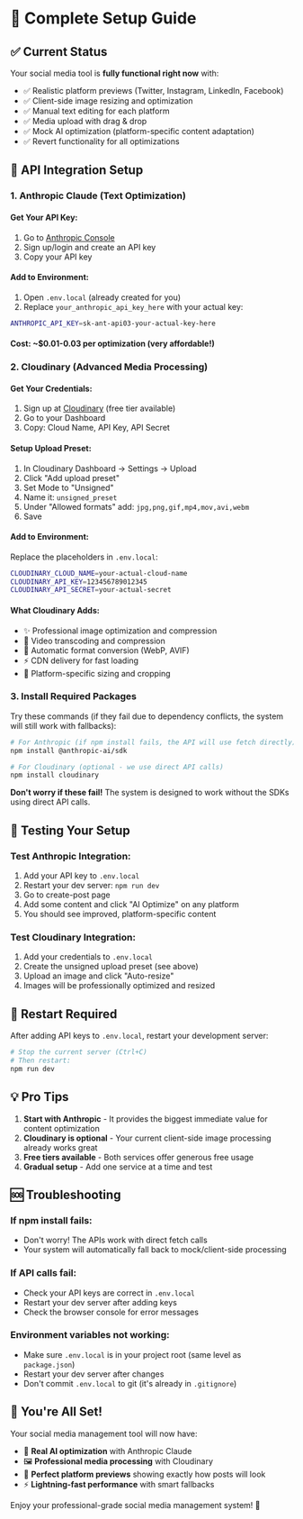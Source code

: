 # 🚀 Complete Setup Guide

## ✅ Current Status
Your social media tool is **fully functional right now** with:
- ✅ Realistic platform previews (Twitter, Instagram, LinkedIn, Facebook)
- ✅ Client-side image resizing and optimization  
- ✅ Manual text editing for each platform
- ✅ Media upload with drag & drop
- ✅ Mock AI optimization (platform-specific content adaptation)
- ✅ Revert functionality for all optimizations

## 🔧 API Integration Setup

### 1. Anthropic Claude (Text Optimization)

#### Get Your API Key:
1. Go to [Anthropic Console](https://console.anthropic.com/)
2. Sign up/login and create an API key
3. Copy your API key

#### Add to Environment:
1. Open `.env.local` (already created for you)
2. Replace `your_anthropic_api_key_here` with your actual key:
```bash
ANTHROPIC_API_KEY=sk-ant-api03-your-actual-key-here
```

#### Cost: ~$0.01-0.03 per optimization (very affordable!)

### 2. Cloudinary (Advanced Media Processing)

#### Get Your Credentials:
1. Sign up at [Cloudinary](https://cloudinary.com/) (free tier available)
2. Go to your Dashboard
3. Copy: Cloud Name, API Key, API Secret

#### Setup Upload Preset:
1. In Cloudinary Dashboard → Settings → Upload
2. Click "Add upload preset"
3. Set Mode to "Unsigned"
4. Name it: `unsigned_preset`
5. Under "Allowed formats" add: `jpg,png,gif,mp4,mov,avi,webm`
6. Save

#### Add to Environment:
Replace the placeholders in `.env.local`:
```bash
CLOUDINARY_CLOUD_NAME=your-actual-cloud-name
CLOUDINARY_API_KEY=123456789012345
CLOUDINARY_API_SECRET=your-actual-secret
```

#### What Cloudinary Adds:
- ✨ Professional image optimization and compression
- 🎥 Video transcoding and compression
- 📱 Automatic format conversion (WebP, AVIF)
- ⚡ CDN delivery for fast loading
- 🎯 Platform-specific sizing and cropping

### 3. Install Required Packages

Try these commands (if they fail due to dependency conflicts, the system will still work with fallbacks):

```bash
# For Anthropic (if npm install fails, the API will use fetch directly)
npm install @anthropic-ai/sdk

# For Cloudinary (optional - we use direct API calls)
npm install cloudinary
```

**Don't worry if these fail!** The system is designed to work without the SDKs using direct API calls.

## 🎯 Testing Your Setup

### Test Anthropic Integration:
1. Add your API key to `.env.local`
2. Restart your dev server: `npm run dev`
3. Go to create-post page
4. Add some content and click "AI Optimize" on any platform
5. You should see improved, platform-specific content

### Test Cloudinary Integration:
1. Add your credentials to `.env.local`
2. Create the unsigned upload preset (see above)
3. Upload an image and click "Auto-resize"
4. Images will be professionally optimized and resized

## 🔄 Restart Required

After adding API keys to `.env.local`, restart your development server:

```bash
# Stop the current server (Ctrl+C)
# Then restart:
npm run dev
```

## 💡 Pro Tips

1. **Start with Anthropic** - It provides the biggest immediate value for content optimization
2. **Cloudinary is optional** - Your current client-side image processing already works great
3. **Free tiers available** - Both services offer generous free usage
4. **Gradual setup** - Add one service at a time and test

## 🆘 Troubleshooting

### If npm install fails:
- Don't worry! The APIs work with direct fetch calls
- Your system will automatically fall back to mock/client-side processing

### If API calls fail:
- Check your API keys are correct in `.env.local`
- Restart your dev server after adding keys
- Check the browser console for error messages

### Environment variables not working:
- Make sure `.env.local` is in your project root (same level as `package.json`)
- Restart your dev server after changes
- Don't commit `.env.local` to git (it's already in `.gitignore`)

## 🎉 You're All Set!

Your social media management tool will now have:
- 🤖 **Real AI optimization** with Anthropic Claude
- 🖼️ **Professional media processing** with Cloudinary
- 📱 **Perfect platform previews** showing exactly how posts will look
- ⚡ **Lightning-fast performance** with smart fallbacks

Enjoy your professional-grade social media management system! 🚀 